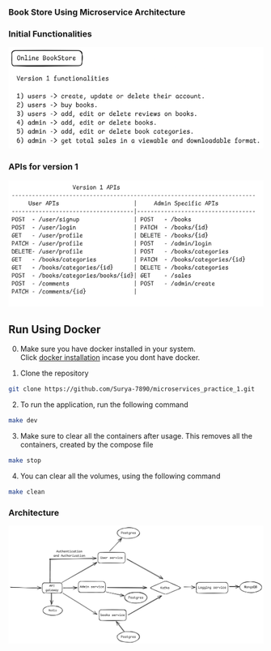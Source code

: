 ### Book Store Using Microservice Architecture

### Initial Functionalities

<img src="./docs/idea.png" style="height:200px;"/>

### APIs for version 1

<img src="./docs/apis.png" style="height:250px;"/>

## Run Using Docker

0. Make sure you have docker installed in your system.
   <br>
   Click [docker installation](https://docs.docker.com/engine/install/) incase you dont have docker.

1. Clone the repository

```bash
git clone https://github.com/Surya-7890/microservices_practice_1.git
```

2. To run the application, run the following command

```bash
make dev
```

3. Make sure to clear all the containers after usage.
   This removes all the containers, created by the compose file

```bash
make stop
```

4. You can clear all the volumes, using the following command

```bash
make clean
```

### Architecture

![](./docs/architecture.png)
